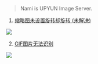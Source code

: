 > Nami is UPYUN Image Server.


1. [缩略图未设置旋转却旋转 (未解决)](http://gitlab.widget-inc.com/upyun/marine/issues/1403)

![](http://nami-image.b0.upaiyun.com/errors/rotate/x.jpg_/fh/360)


2. [GIF图片无法识别](http://gitlab.widget-inc.com/upyun/marine/issues/1608)

![](http://nami-image.b0.upaiyun.com/errors/identify/a.gif_/scale/50)
